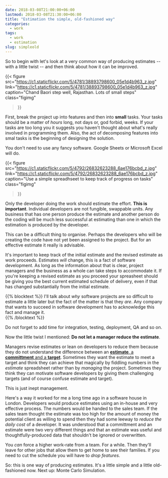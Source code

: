 ```yaml
---
date: 2018-03-08T21:00:00+06:00
lastmod: 2018-03-08T21:30:00+06:00
title: "Estimation the simple, old-fashioned way"
categories:
  - work
tags:
  - work
  - estimation
slug: simpleold
---
```


So to begin with let's look at a very common way of producing estimates -- with a little twist -- and then think about how it can be improved.

{{< figure src="https://c1.staticflickr.com/5/4781/38893798600_05e1d4b963_z.jpg"  
link="https://c1.staticflickr.com/5/4781/38893798600_05e1d4b963_z.jpg"  
caption="Chand Baori step well, Rajasthan. Lots of small steps"
 class="figimg"
>}}



First, break the project up into features and then into  **small** tasks. Your tasks should be  a matter of *hours*  long, not days or, god forbid, weeks. If your tasks are too long you it suggests you haven't thought about what's really involved in programming them. Also, the act of decomposing features into smal tasks is the beginning of designing the solution.

You don't need to use any fancy software. Google Sheets or Microsoft Excel will do. 


{{< figure src="https://c1.staticflickr.com/5/4792/26832623288_6ae176bcbd_z.jpg"  
link="https://c1.staticflickr.com/5/4792/26832623288_6ae176bcbd_z.jpg"  
caption="Use a simple spreadhseet to keep track of progress on tasks"
 class="figimg"
>}}


Only the developer doing the work should estimate the effort. **This is important**. Individual developers are not fungible, swappable units. Any business that has one person produce the estimate and another person do the coding will be much less successful at estimating than one in which the estimation is produced by the developer.

This can be a difficult thing to organise. Perhaps the developers who will be creating the code have not yet been assigned to the project. But for an effective estimate it really is advisable.

It's important to keep track of the initial estimate and the revised estimate as work proceeds. Estimates *will* change, this is a fact of software development. As long as the information about that is clear, project managers and the business as a whole can take steps to accommodate it. If you're keeping a revised estimate as you proceed your spreasheet should be giving you the best current estimated schedule of delivery, even if that has changed substantially from the initial estimate.

{{% blocktext %}}
I'll talk about *why* software projects are so difficult to estimate a little later but the fact of the matter is that they *are*. Any company that wants to succeed in software development has to acknowledge this fact and manage it.  
{{% /blocktext %}}


Do not forget to add time for integration, testing, deployment, QA and so on. 

Now the little twist I mentioned: **Do not let a manager reduce the estimate**.

Managers revise estimates or lean on developers to reduce them because they do not understand the difference between an [**estimate**, a **committment** and a **target**](/estimation/estimate_target_commit/). Sometimes they want the estimate to meet a target and think they can achieve that magically by fiddling numbers in the *estimate* spreadsheet rather than by *managing* the project. Sometimes they think they can motivate software developers by giving them challenging targets (and of course confuse estimate and target).  

This is just inept management. 

Here's a way it worked for me a long time ago in a software house in London. Developers would produce estimates using an in-house and very effective process. The numbers would be handed to the sales team. If the sales team thought the estimate was too high for the amount of money the potential client as willing to spend then they had some leeway to *reduce the daily cost* of a developer. It was understood that a committment and an estimate were two very different things and that an estimate was useful and thoughtfully-produced data that shouldn't be ignored or overwritten.

You *can* force a higher work-rate from a team. For a while. Then they'll leave for other jobs that allow them to get home to see their families. If you need to cut the schedule you will have to *drop features*. 

So: this is one way of producing estimates. It's a little simple and a little old-fashioned now. Next up: Monte Carlo Simulation.

